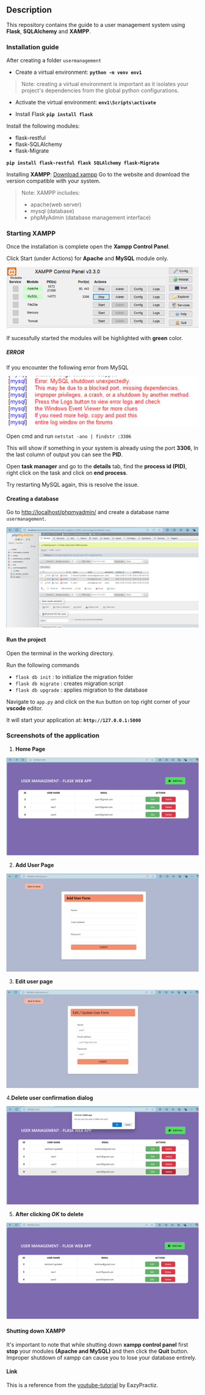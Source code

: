 ## Description
This repository contains the guide to a user management system using **Flask**, **SQLAlchemy** and **XAMPP**.

### Installation guide

After creating a folder `usermanagement` 

- Create a virtual environment: __`python -m venv env1`__

>Note: creating a virtual environment is important as it isolates your project's dependencies from the global python configurations.

- Activate the virtual environment: __`env1\Scripts\activate`__

- Install Flask __`pip install flask`__

Install the following modules:
- flask-restful
- flask-SQLAlchemy
- flask-Migrate

__`pip install flask-restful flask SQLAlchemy flask-Migrate`__

Installing __XAMPP__: [Download xampp](`https://www.apachefriends.org/download.html`)
Go to the website and download the version compatible with your system.

>Note: XAMPP includes:
>- apache(web server) 
>- mysql (database)
>- phpMyAdmin (database management interface)


### Starting XAMPP

Once the installation is complete open the **Xampp Control Panel**.

Click Start (under Actions) for **Apache** and **MySQL** module only.

![xampp control panel](image.png)

If sucessfully started the modules will be highlighted with **green** color.

##### **ERROR**
If you encounter the following error from MySQL

![alt text](image-1.png)

Open cmd and run `netstat -ano | findstr :3306`

This will show if something in your system is already using the port __3306__, In the last column of output you can see the **PID**.

Open __task manager__ and go to the __details__ tab, find the __process id (PID)__, right click on the task and click on __end process__.

Try restarting MySQL again, this is resolve the issue.

#### Creating a database

Go to [http://localhost/phpmyadmin/](`http://localhost/phpmyadmin/`) and create a database name `usermanagement`.

![alt text](image-2.png)

#### Run the project

Open the terminal in the working directory.

Run the following commands

- `flask db init` : to initialize the migration folder
- `flask db migrate` : creates migration script
- `flask db upgrade` : applies migration to the database

Navigate to `app.py` and click on the `Run` button on top right corner of your __vscode__ editor.

It will start your application at: __`http://127.0.0.1:5000`__

### Screenshots of the application

1. **Home Page**

![alt text](homePage.png)

2. **Add User Page**

![alt text](addUserPage.png)

3. **Edit user page**

![alt text](clickEdit.png)

4.**Delete user confirmation dialog**

![alt text](deleteUserConfirmationDialogBox.png)

5. **After clicking _OK_ to delete**

![alt text](homePageAfterClickingOkToDeleteUser.png)

#### Shutting down XAMPP

It's important to note that while shutting down **xampp control panel** first **stop** your modules **(Apache and MySQL)** and then click the **Quit** button. 
Improper shutdown of xampp can cause you to lose your database entirely. 

#### Link

This is a reference from the [youtube-tutorial](https://www.youtube.com/playlist?list=PLXpWu84ZnHT-e-f6d_r6Q21cTsGAS4xXX) by EazyPractiz.
